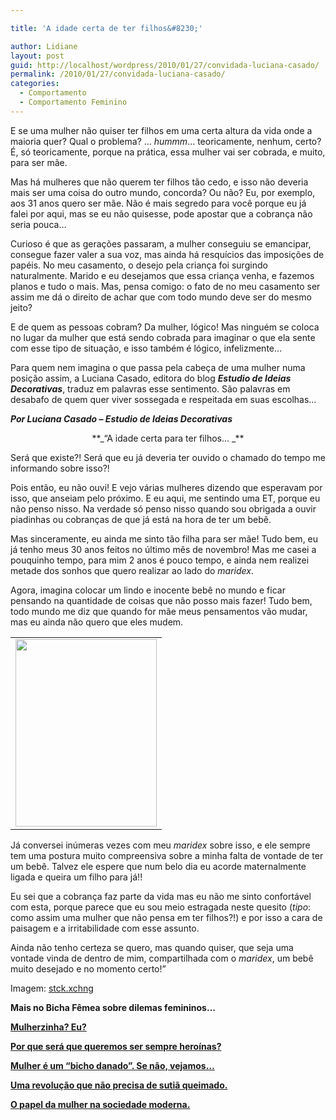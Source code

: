 ```yaml
---

title: 'A idade certa de ter filhos&#8230;'

author: Lidiane
layout: post
guid: http://localhost/wordpress/2010/01/27/convidada-luciana-casado/
permalink: /2010/01/27/convidada-luciana-casado/
categories:
  - Comportamento
  - Comportamento Feminino
---
```

E se uma mulher não quiser ter filhos em uma certa altura da vida onde a maioria quer? Qual o problema? … _hummm_… teoricamente, nenhum, certo? É, só teoricamente, porque na prática, essa mulher vai ser cobrada, e muito, para ser mãe.

Mas há mulheres que não querem ter filhos tão cedo, e isso não deveria mais ser uma coisa do outro mundo, concorda? Ou não? Eu, por exemplo, aos 31 anos quero ser mãe. Não é mais segredo para você porque eu já falei por aqui, mas se eu não quisesse, pode apostar que a cobrança não seria pouca…

<!--more-->

Curioso é que as gerações passaram, a mulher conseguiu se emancipar, consegue fazer valer a sua voz, mas ainda há resquícios das imposições de papéis. No meu casamento, o desejo pela criança foi surgindo naturalmente. Marido e eu desejamos que essa criança venha, e fazemos planos e tudo o mais. Mas, pensa comigo: o fato de no meu casamento ser assim me dá o direito de achar que com todo mundo deve ser do mesmo jeito?

E de quem as pessoas cobram? Da mulher, lógico! Mas ninguém se coloca no lugar da mulher que está sendo cobrada para imaginar o que ela sente com esse tipo de situação, e isso também é lógico, infelizmente…

Para quem nem imagina o que passa pela cabeça de uma mulher numa posição assim, a Luciana Casado, editora do blog **_Estudio de Ideias Decorativas_**, traduz em palavras esse sentimento. São palavras em desabafo de quem quer viver sossegada e respeitada em suas escolhas…

**_Por Luciana Casado – Estudio de Ideias Decorativas_**

<p style="text-align: center;">
  **_&#8220;A idade certa para ter filhos&#8230; _**
</p>

Será que existe?! Será que eu já deveria ter ouvido o chamado do tempo me informando sobre isso?!

Pois então, eu não ouvi! E vejo várias mulheres dizendo que esperavam por isso, que anseiam pelo próximo. E eu aqui, me sentindo uma ET, porque eu não penso nisso. Na verdade só penso nisso quando sou obrigada a ouvir piadinhas ou cobranças de que já está na hora de ter um bebê.

Mas sinceramente, eu ainda me sinto tão filha para ser mãe! Tudo bem, eu já tenho meus 30 anos feitos no último mês de novembro! Mas me casei a pouquinho tempo, para mim 2 anos é pouco tempo, e ainda nem realizei metade dos sonhos que quero realizar ao lado do _maridex_.

Agora, imagina colocar um lindo e inocente bebê no mundo e ficar pensando na quantidade de coisas que não posso mais fazer! Tudo bem, todo mundo me diz que quando for mãe meus pensamentos vão mudar, mas eu ainda não quero que eles mudem.

<table align="center">
  <tr>
    <td>
      <a href="http://www.trololodemulher.com.br/blog/wp-content/uploads/2010/01/reflexao-feminina.jpg"><img class="aligncenter size-medium wp-image-4201" title="reflexão feminina" src="http://www.trololodemulher.com.br/blog/wp-content/uploads/2010/01/reflexao-feminina-226x300.jpg" alt="" width="226" height="300" /></a>
    </td>
  </tr>
</table>

Já conversei inúmeras vezes com meu _maridex_ sobre isso, e ele sempre tem uma postura muito compreensiva sobre a minha falta de vontade de ter um bebê. Talvez ele espere que num belo dia eu acorde maternalmente ligada e queira um filho para já!!

Eu sei que a cobrança faz parte da vida mas eu não me sinto confortável com esta, porque parece que eu sou meio estragada neste quesito (_tipo_: como assim uma mulher que não pensa em ter filhos?!) e por isso a cara de paisagem e a irritabilidade com esse assunto.

Ainda não tenho certeza se quero, mas quando quiser, que seja uma vontade vinda de dentro de mim, compartilhada com o _maridex_, um bebê muito desejado e no momento certo!&#8221;

Imagem: [stck.xchng](http://www.sxc.hu/) 

**Mais no Bicha Fêmea sobre dilemas femininos…**

**<a href="http://www.trololodemulher.com.br/2010/02/24/mulherzinha-preconceito/" target="_self">Mulherzinha? Eu?</a>**

**<a href="http://www.trololodemulher.com.br/2009/11/26/mulher-heroina/" target="_self">Por que será que queremos ser sempre heroínas?</a>**

**<a href="http://www.trololodemulher.com.br/2009/07/29/cobrancas-femininas/" target="_self">Mulher é um &#8220;bicho danado&#8221;. Se não, vejamos&#8230;</a>**

**<a href="http://www.trololodemulher.com.br/2009/07/01/feminismo-sutia-queimado/" target="_self">Uma revolução que não precisa de sutiã queimado.</a>**

**<a href="http://www.trololodemulher.com.br/2009/05/13/papel-mulher/" target="_self">O papel da mulher na sociedade moderna.</a>**